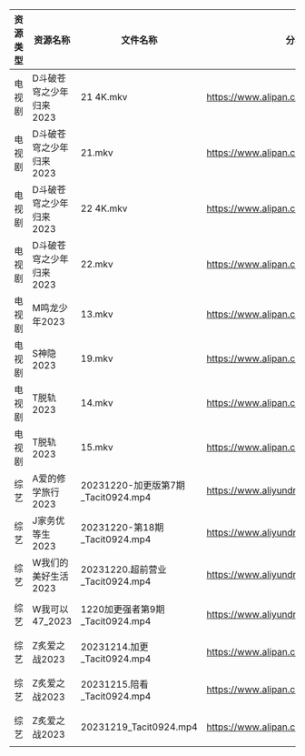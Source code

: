 | 资源类型 | 资源名称           | 文件名称                          | 分享链接                                      | 更新时间                |
| ---- | -------------- | ----------------------------- | ----------------------------------------- | ------------------- |
| 电视剧  | D斗破苍穹之少年归来2023 | 21 4K.mkv                     | https://www.alipan.com/s/gZNbx17BXE2      | 2023-12-21 00:05:07 |
| 电视剧  | D斗破苍穹之少年归来2023 | 21.mkv                        | https://www.alipan.com/s/gZNbx17BXE2      | 2023-12-21 00:05:06 |
| 电视剧  | D斗破苍穹之少年归来2023 | 22 4K.mkv                     | https://www.alipan.com/s/gZNbx17BXE2      | 2023-12-21 00:05:06 |
| 电视剧  | D斗破苍穹之少年归来2023 | 22.mkv                        | https://www.alipan.com/s/gZNbx17BXE2      | 2023-12-21 00:05:06 |
| 电视剧  | M鸣龙少年2023      | 13.mkv                        | https://www.alipan.com/s/2HR7qxnbZ7a      | 2023-12-21 00:05:19 |
| 电视剧  | S神隐2023        | 19.mkv                        | https://www.alipan.com/s/ygw7ahjrzLJ      | 2023-12-21 00:05:24 |
| 电视剧  | T脱轨2023        | 14.mkv                        | https://www.alipan.com/s/wqYSXzdAT24      | 2023-12-21 00:05:27 |
| 电视剧  | T脱轨2023        | 15.mkv                        | https://www.alipan.com/s/wqYSXzdAT24      | 2023-12-21 00:05:27 |
| 综艺   | A爱的修学旅行2023    | 20231220-加更版第7期_Tacit0924.mp4 | https://www.aliyundrive.com/s/EE9WNi94Ftz | 2023-12-21 00:05:36 |
| 综艺   | J家务优等生2023     | 20231220-第18期_Tacit0924.mp4   | https://www.aliyundrive.com/s/FJt54CodgfL | 2023-12-21 00:05:43 |
| 综艺   | W我们的美好生活2023   | 20231220.超前营业_Tacit0924.mp4   | https://www.aliyundrive.com/s/zAXrGigJxgY | 2023-12-21 00:05:59 |
| 综艺   | W我可以47_2023    | 1220加更强者第9期_Tacit0924.mp4     | https://www.aliyundrive.com/s/gJexcigG6Qr | 2023-12-21 00:06:01 |
| 综艺   | Z炙爱之战2023      | 20231214.加更_Tacit0924.mp4     | https://www.alipan.com/s/wy7RvpBvLX7      | 2023-12-21 00:06:21 |
| 综艺   | Z炙爱之战2023      | 20231215.陪看_Tacit0924.mp4     | https://www.alipan.com/s/wy7RvpBvLX7      | 2023-12-21 00:06:21 |
| 综艺   | Z炙爱之战2023      | 20231219_Tacit0924.mp4        | https://www.alipan.com/s/wy7RvpBvLX7      | 2023-12-21 00:06:20 |
